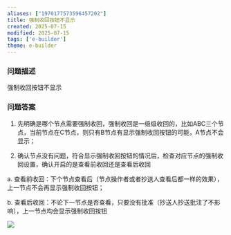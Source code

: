 ```yaml
---
aliases: ["1970177573596457202"]
title: 强制收回按钮不显示
created: 2025-07-15
modified: 2025-07-15
tags: ['e-builder']
theme: e-builder
---
```


### 问题描述

强制收回按钮不显示

### 问题答案

1. 先明确是哪个节点需要强制收回，强制收回是一级级收回的，比如ABC三个节点，当前节点在C节点，则只有B节点有显示强制收回按钮的可能，A节点不会显示；

2. 确认节点没有问题，符合显示强制收回按钮的情况后，检查对应节点的强制收回设置，确认开启的是查看前收回还是查看后收回

a. 查看前收回：下个节点查看后（节点操作者或者抄送人查看后都一样的效果），上一节点不会再显示强制收回按钮；

b. 查看后收回：不论下一节点是否查看，只要没有批准（抄送人抄送批注了不影响），上一节点均会显示强制收回按钮

![](6bcd1b31af95e6bddaa4c6edc12752d8.jpg)